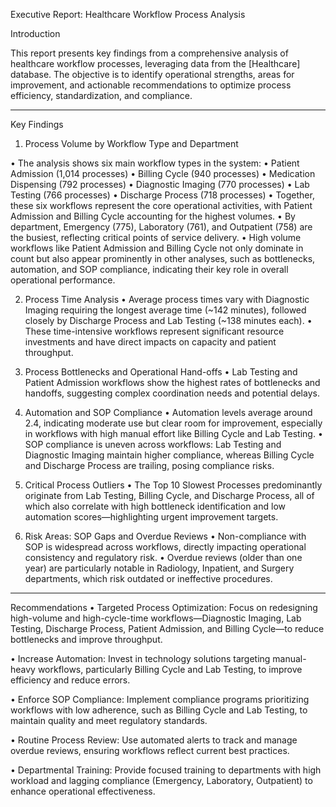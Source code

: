 
Executive Report: Healthcare Workflow Process Analysis

Introduction

This report presents key findings from a comprehensive analysis of healthcare workflow processes, leveraging data from the [Healthcare] database. The objective is to identify operational strengths, areas for improvement, and actionable recommendations to optimize process efficiency, standardization, and compliance.
________________________________________
Key Findings

1. Process Volume by Workflow Type and Department

•	The analysis shows six main workflow types in the system:
•	Patient Admission (1,014 processes)
•	Billing Cycle (940 processes)
•	Medication Dispensing (792 processes)
•	Diagnostic Imaging (770 processes)
•	Lab Testing (766 processes)
•	Discharge Process (718 processes)
•	Together, these six workflows represent the core operational activities, with Patient Admission and Billing Cycle accounting for the highest volumes.
•	By department, Emergency (775), Laboratory (761), and Outpatient (758) are the busiest, reflecting critical points of service delivery.
•	High volume workflows like Patient Admission and Billing Cycle not only dominate in count but also appear prominently in other analyses, such as bottlenecks, automation, and SOP         compliance, indicating their key role in overall operational performance.

2. Process Time Analysis
•	Average process times vary with Diagnostic Imaging requiring the longest average time (~142 minutes), followed closely by Discharge Process and Lab Testing (~138 minutes each).
•	These time-intensive workflows represent significant resource investments and have direct impacts on capacity and patient throughput.

3. Process Bottlenecks and Operational Hand-offs
•	Lab Testing and Patient Admission workflows show the highest rates of bottlenecks and handoffs, suggesting complex coordination needs and potential delays.

4. Automation and SOP Compliance
•	Automation levels average around 2.4, indicating moderate use but clear room for improvement, especially in workflows with high manual effort like Billing Cycle and Lab Testing.
•	SOP compliance is uneven across workflows: Lab Testing and Diagnostic Imaging maintain higher compliance, whereas Billing Cycle and Discharge Process are trailing, posing compliance risks.

5. Critical Process Outliers
•	The Top 10 Slowest Processes predominantly originate from Lab Testing, Billing Cycle, and Discharge Process, all of which also correlate with high bottleneck identification and low automation scores—highlighting urgent improvement targets.

6. Risk Areas: SOP Gaps and Overdue Reviews
•	Non-compliance with SOP is widespread across workflows, directly impacting operational consistency and regulatory risk.
•	Overdue reviews (older than one year) are particularly notable in Radiology, Inpatient, and Surgery departments, which risk outdated or ineffective procedures.
________________________________________
Recommendations
•	Targeted Process Optimization:
Focus on redesigning high-volume and high-cycle-time workflows—Diagnostic Imaging, Lab Testing, Discharge Process, Patient Admission, and Billing Cycle—to reduce bottlenecks and improve throughput.

•	Increase Automation:
Invest in technology solutions targeting manual-heavy workflows, particularly Billing Cycle and Lab Testing, to improve efficiency and reduce errors.

•	Enforce SOP Compliance:
Implement compliance programs prioritizing workflows with low adherence, such as Billing Cycle and Lab Testing, to maintain quality and meet regulatory standards.

•	Routine Process Review:
Use automated alerts to track and manage overdue reviews, ensuring workflows reflect current best practices.

•	Departmental Training:
Provide focused training to departments with high workload and lagging compliance (Emergency, Laboratory, Outpatient) to enhance operational effectiveness.







